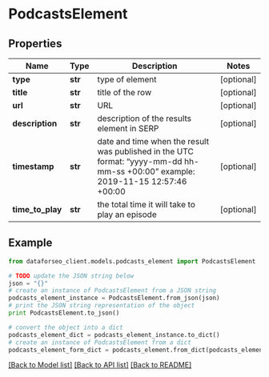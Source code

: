 # PodcastsElement


## Properties

Name | Type | Description | Notes
------------ | ------------- | ------------- | -------------
**type** | **str** | type of element | [optional] 
**title** | **str** | title of the row | [optional] 
**url** | **str** | URL | [optional] 
**description** | **str** | description of the results element in SERP | [optional] 
**timestamp** | **str** | date and time when the result was published in the UTC format: “yyyy-mm-dd hh-mm-ss +00:00” example: 2019-11-15 12:57:46 +00:00 | [optional] 
**time_to_play** | **str** | the total time it will take to play an episode | [optional] 

## Example

```python
from dataforseo_client.models.podcasts_element import PodcastsElement

# TODO update the JSON string below
json = "{}"
# create an instance of PodcastsElement from a JSON string
podcasts_element_instance = PodcastsElement.from_json(json)
# print the JSON string representation of the object
print PodcastsElement.to_json()

# convert the object into a dict
podcasts_element_dict = podcasts_element_instance.to_dict()
# create an instance of PodcastsElement from a dict
podcasts_element_form_dict = podcasts_element.from_dict(podcasts_element_dict)
```
[[Back to Model list]](../README.md#documentation-for-models) [[Back to API list]](../README.md#documentation-for-api-endpoints) [[Back to README]](../README.md)


